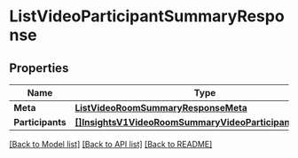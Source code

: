 # ListVideoParticipantSummaryResponse

## Properties
Name | Type | Description | Notes
------------ | ------------- | ------------- | -------------
**Meta** | [**ListVideoRoomSummaryResponseMeta**](ListVideoRoomSummaryResponse_meta.md) |  |[optional] 
**Participants** | [**[]InsightsV1VideoRoomSummaryVideoParticipantSummary**](insights.v1.video_room_summary.video_participant_summary.md) |  |[optional] 

[[Back to Model list]](../README.md#documentation-for-models) [[Back to API list]](../README.md#documentation-for-api-endpoints) [[Back to README]](../README.md)


